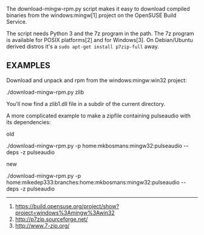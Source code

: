 The download-mingw-rpm.py script makes it easy to download compiled binaries
from the windows:mingw[1] project on the OpenSUSE Build Service.

The script needs Python 3 and the 7z program in the path.  The 7z program is
available for POSIX platforms[2] and for Windows[3].  On Debian/Ubuntu derived
distros it's a `sudo apt-get install p7zip-full` away.


EXAMPLES
--------

Download and unpack and rpm from the windows:mingw:win32 project:

./download-mingw-rpm.py zlib

You'll now find a zlib1.dll file in a subdir of the current directory.


A more complicated example to make a zipfile containing pulseaudio with its
dependencies:

old

./download-mingw-rpm.py -p home:mkbosmans:mingw32:pulseaudio --deps -z pulseaudio

new

./download-mingw-rpm.py -p home:mikedep333:branches:home:mkbosmans:mingw32:pulseaudio --deps -z pulseaudio

-------------------------------------------------------------------------------

1) https://build.opensuse.org/project/show?project=windows%3Amingw%3Awin32
2) http://p7zip.sourceforge.net/
3) http://www.7-zip.org/
